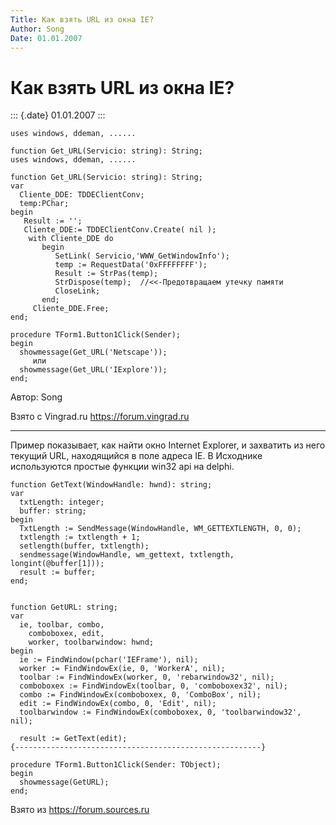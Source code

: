 ```yaml
---
Title: Как взять URL из окна IE?
Author: Song
Date: 01.01.2007
---
```



Как взять URL из окна IE?
=========================

::: {.date}
01.01.2007
:::

    uses windows, ddeman, ......
     
    function Get_URL(Servicio: string): String;
    uses windows, ddeman, ......
     
    function Get_URL(Servicio: string): String;
    var
      Cliente_DDE: TDDEClientConv;
      temp:PChar;   
    begin
       Result := '';
       Cliente_DDE:= TDDEClientConv.Create( nil );
        with Cliente_DDE do
           begin
              SetLink( Servicio,'WWW_GetWindowInfo');
              temp := RequestData('0xFFFFFFFF');
              Result := StrPas(temp);
              StrDispose(temp);  //<<-Предотвращаем утечку памяти
              CloseLink;
           end;
         Cliente_DDE.Free;
    end;
     
    procedure TForm1.Button1Click(Sender);
    begin
      showmessage(Get_URL('Netscape'));
         или
      showmessage(Get_URL('IExplore'));
    end; 

Автор: Song

Взято с Vingrad.ru <https://forum.vingrad.ru>

------------------------------------------------------------------------

Пример показывает, как найти окно Internet Explorer, и захватить из него
текущий URL, находящийся в поле адреса IE. В Исходнике используются
простые функции win32 api на delphi.

    function GetText(WindowHandle: hwnd): string;
    var
      txtLength: integer;
      buffer: string;
    begin
      TxtLength := SendMessage(WindowHandle, WM_GETTEXTLENGTH, 0, 0);
      txtlength := txtlength + 1;
      setlength(buffer, txtlength);
      sendmessage(WindowHandle, wm_gettext, txtlength, longint(@buffer[1]));
      result := buffer;
    end;
     
     
    function GetURL: string;
    var
      ie, toolbar, combo,
        comboboxex, edit,
        worker, toolbarwindow: hwnd;
    begin
      ie := FindWindow(pchar('IEFrame'), nil);
      worker := FindWindowEx(ie, 0, 'WorkerA', nil);
      toolbar := FindWindowEx(worker, 0, 'rebarwindow32', nil);
      comboboxex := FindWindowEx(toolbar, 0, 'comboboxex32', nil);
      combo := FindWindowEx(comboboxex, 0, 'ComboBox', nil);
      edit := FindWindowEx(combo, 0, 'Edit', nil);
      toolbarwindow := FindWindowEx(comboboxex, 0, 'toolbarwindow32', nil);
     
      result := GetText(edit);
    {-------------------------------------------------------}
     
    procedure TForm1.Button1Click(Sender: TObject);
    begin
      showmessage(GetURL);
    end;

Взято из <https://forum.sources.ru>
